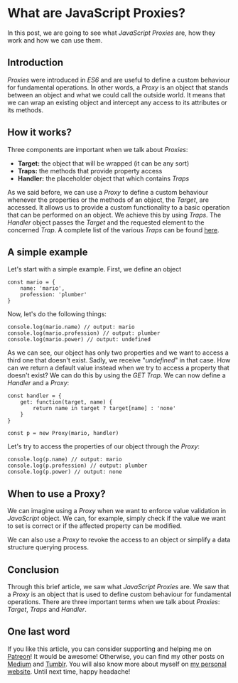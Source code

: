 # What are JavaScript Proxies? #

In this post, we are going to see what _JavaScript Proxies_ are, how they work and how we can use them.

## Introduction ##

_Proxies_ were introduced in _ES6_ and are useful to define a custom behaviour for fundamental operations. In other words, a _Proxy_ is an object that stands between an object and what we could call the outside world. It means that we can wrap an existing object and intercept any access to its attributes or its methods.

## How it works? ##

Three components are important when we talk about _Proxies_:

* **Target:** the object that will be wrapped (it can be any sort)
* **Traps:** the methods that provide property access 
* **Handler:** the placeholder object that which contains _Traps_

As we said before, we can use a _Proxy_ to define a custom behaviour whenever the properties or the methods of an object, the _Target_, are accessed. It allows us to provide a custom functionality to a basic operation that can be performed on an object. We achieve this by using _Traps_. The _Handler_ object passes the _Target_ and the requested element to the concerned _Trap_. A complete list of the various _Traps_ can be found [here](https://developer.mozilla.org/en-US/docs/Web/JavaScript/Reference/Global_Objects/Proxy#Methods_of_the_handler_object).

## A simple example ##

Let's start with a simple example. First, we define an object

    const mario = {
        name: 'mario',
        profession: 'plumber'
    }

Now, let's do the following things:

    console.log(mario.name) // output: mario
    console.log(mario.profession) // output: plumber
    console.log(mario.power) // output: undefined

As we can see, our object has only two properties and we want to access a third one that doesn't exist. Sadly, we receive "_undefined_" in that case. How can we return a default value instead when we try to access a property that doesn't exist? We can do this by using the _GET Trap_. We can now define a _Handler_ and a _Proxy_:

    const handler = {
        get: function(target, name) {
            return name in target ? target[name] : 'none'
        }
    }

    const p = new Proxy(mario, handler)

Let's try to access the properties of our object through the _Proxy_:

    console.log(p.name) // output: mario
    console.log(p.profession) // output: plumber
    console.log(p.power) // output: none

## When to use a Proxy? ##

We can imagine using a _Proxy_ when we want to enforce value validation in _JavaScript_ object. We can, for example, simply check if the value we want to set is correct or if the affected property can be modified.

We can also use a _Proxy_ to revoke the access to an object or simplify a data structure querying process.

## Conclusion ##

Through this brief article, we saw what _JavaScript Proxies_ are. We saw that a _Proxy_ is an object that is used to define custom behaviour for fundamental operations. There are three important terms when we talk about _Proxies_: _Target_, _Traps_ and _Handler_. 

## One last word ##

If you like this article, you can consider supporting and helping me on [Patreon](https://www.patreon.com/mlbors)! It would be awesome! Otherwise, you can find my other posts on [Medium](https://medium.com/@mlbors) and [Tumblr](https://mlbors.tumblr.com/). You will also know more about myself on [my personal website](https://www.mlbors.com). Until next time, happy headache!